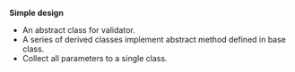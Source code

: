 **Simple design**
+ An abstract class for validator.
+ A series of derived classes implement abstract method defined in base class.
+ Collect all parameters to a single class.
